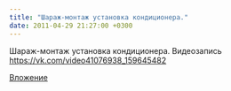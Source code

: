 ```yaml
---
title: "Шараж-монтаж установка кондиционера."
date: 2011-04-29 21:27:00 +0300
---
```


Шараж-монтаж установка кондиционера.
Видеозапись
https://vk.com/video41076938_159645482

[Вложение](https://vk.com/video41076938_159645482)
